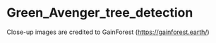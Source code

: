 # Green_Avenger_tree_detection
Close-up images are credited to GainForest (https://gainforest.earth/)
